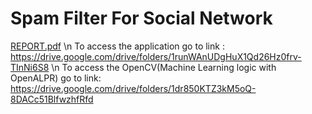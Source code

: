 # Spam Filter For Social Network
[REPORT.pdf](https://github.com/Antarang1999/SpamFilterForSocialNetwork/files/15134171/REPORT.pdf) \n
To access the application go to link : https://drive.google.com/drive/folders/1runWAnUDgHuX1Qd26Hz0frv-TInNi6S8 \n
To access the OpenCV(Machine Learning logic with OpenALPR) go to link: https://drive.google.com/drive/folders/1dr850KTZ3kM5oQ-8DACc51BlfwzhfRfd
